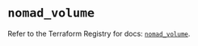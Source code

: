 # `nomad_volume`

Refer to the Terraform Registry for docs: [`nomad_volume`](https://registry.terraform.io/providers/hashicorp/nomad/2.3.1/docs/resources/volume).
